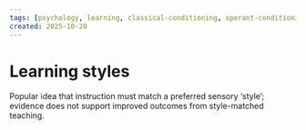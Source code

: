 ```yaml
---
tags: [psychology, learning, classical-conditioning, operant-conditioning, observational-learning, cognition]
created: 2025-10-20
---
```

# Learning styles

Popular idea that instruction must match a preferred sensory ‘style’; evidence does not support improved outcomes from style-matched teaching.
